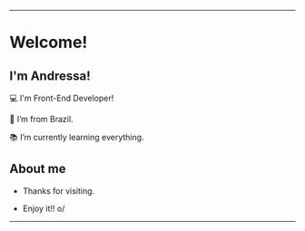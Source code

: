 
----------------------------------------------------------------------------

# Welcome!

 

## I'm Andressa!

 

:computer: I'm Front-End Developer!

:house_with_garden: I’m from Brazil.

:books: I’m currently learning everything.


## About me



- Thanks for visiting.

- Enjoy it!! o/

----------------------------------------------------------------------------------
